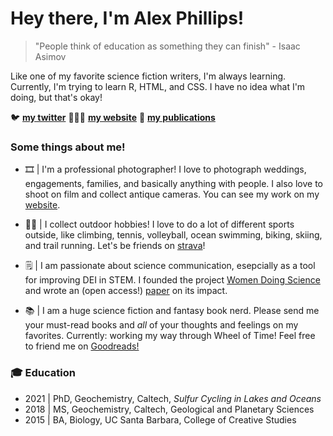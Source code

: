 # Hey there, I'm Alex Phillips! 

> "People think of education as something they can finish" - Isaac Asimov 

Like one of my favorite science fiction writers, I'm always learning. Currently, I'm trying to learn R, HTML, and CSS. I have no idea what I'm doing, but that's okay!

🐦 [**my twitter**](www.alexandraatleephillips.com)  👩🏼‍💻 [**my website**](www.alexandraatleephillips.com) 📝 [**my publications**](https://scholar.google.com/citations?user=J__st40AAAAJ&hl=en) 

 
### Some things about me! 

- 🎞 | I'm a professional photographer! I love to photograph weddings, engagements, families, and basically anything with people. I also love to shoot on film and collect antique cameras. You can see my work on my [website](www.alexphillipsphoto.com). 

- 🚴‍♀️ | I collect outdoor hobbies! I love to do a lot of different sports outside, like climbing, tennis, volleyball, ocean swimming, biking, skiing, and trail running. Let's be friends on [strava](https://www.strava.com/athletes/43089239)! 

- 🗒 | I am passionate about science communication, esepcially as a tool for improving DEI in STEM. I founded the project [Women Doing Science](www.womendoingscience) and wrote an (open access!) [paper](https://journals.sagepub.com/doi/full/10.1177/20563051221113068) on its impact. 

- 📚 | I am a huge science fiction and fantasy book nerd. Please send me your must-read books and *all* of your thoughts and feelings on my favorites. Currently: working my way through Wheel of Time! Feel free to friend me on [Goodreads!](https://www.goodreads.com/user/show/75106360-alex-phillips) 

### 🎓 Education 

- 2021 | PhD, Geochemistry, Caltech, *Sulfur Cycling in Lakes and Oceans* 
- 2018 | MS, Geochemistry, Caltech, Geological and Planetary Sciences
- 2015 | BA, Biology, UC Santa Barbara, College of Creative Studies



